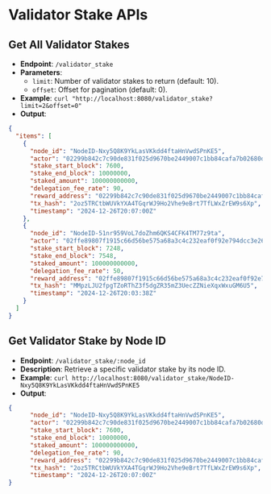 # Validator Stake APIs

## Get All Validator Stakes

- **Endpoint**: `/validator_stake`
- **Parameters**:
  - `limit`: Number of validator stakes to return (default: 10).
  - `offset`: Offset for pagination (default: 0).
- **Example**: `curl "http://localhost:8080/validator_stake?limit=2&offset=0"`
- **Output**:

```json
{
  "items": [
    {
      "node_id": "NodeID-Nxy5Q8K9YkLasVKkdd4ftaHnVwdSPnKE5",
      "actor": "02299b842c7c90de831f025d9670be2449007c1bb84cafa7b02680d2f953a541ed",
      "stake_start_block": 7600,
      "stake_end_block": 10000000,
      "staked_amount": 100000000000,
      "delegation_fee_rate": 90,
      "reward_address": "02299b842c7c90de831f025d9670be2449007c1bb84cafa7b02680d2f953a541ed",
      "tx_hash": "2oz5TRCtbWUVkYXA4TGqrWJ9Ho2Vhe9eBrt7TfLWxZrEW9s6Xp",
      "timestamp": "2024-12-26T20:07:00Z"
    },
    {
      "node_id": "NodeID-51nr959VoL7doZhm6QKS4CFK4TM77z9ta",
      "actor": "02ffe89807f1915c66d56be575a68a3c4c232eaf0f92e794dcc3e26a5bc78ecd6f",
      "stake_start_block": 7248,
      "stake_end_block": 7548,
      "staked_amount": 100000000000,
      "delegation_fee_rate": 50,
      "reward_address": "02ffe89807f1915c66d56be575a68a3c4c232eaf0f92e794dcc3e26a5bc78ecd6f",
      "tx_hash": "MMpzLJU2fpgTZoRThZ3f5dgZR35mZ3UecZZNieXqxWxuGM6U5",
      "timestamp": "2024-12-26T20:03:38Z"
    }
  ]
}
```

## Get Validator Stake by Node ID

- **Endpoint**: `/validator_stake/:node_id`
- **Description**: Retrieve a specific validator stake by its node ID.
- **Example**: `curl http://localhost:8080/validator_stake/NodeID-Nxy5Q8K9YkLasVKkdd4ftaHnVwdSPnKE5`
- **Output**:

```json
{
      "node_id": "NodeID-Nxy5Q8K9YkLasVKkdd4ftaHnVwdSPnKE5",
      "actor": "02299b842c7c90de831f025d9670be2449007c1bb84cafa7b02680d2f953a541ed",
      "stake_start_block": 7600,
      "stake_end_block": 10000000,
      "staked_amount": 100000000000,
      "delegation_fee_rate": 90,
      "reward_address": "02299b842c7c90de831f025d9670be2449007c1bb84cafa7b02680d2f953a541ed",
      "tx_hash": "2oz5TRCtbWUVkYXA4TGqrWJ9Ho2Vhe9eBrt7TfLWxZrEW9s6Xp",
      "timestamp": "2024-12-26T20:07:00Z"
}
```
